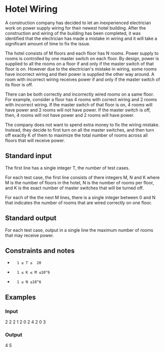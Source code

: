 # Hotel Wiring

A construction company has decided to let an inexperienced electrician work on power supply wiring for their newest hotel building. After the construction and wiring of the building has been completed, it was identified that the electrician has made a mistake in wiring and it will take a significant amount of time to fix the issue.

The hotel consists of M floors and each floor has N rooms. Power supply to rooms is controlled by one master switch on each floor. By design, power is supplied to all the rooms on a floor if and only if the master switch of that floor is on. However due to the electrician's mistake in wiring, some rooms have incorrect wiring and their power is supplied the other way around. A room with incorrect wiring receives power if and only if the master switch of its floor is off.

There can be both correctly and incorrectly wired rooms on a same floor. For example, consider a floor has 4 rooms with correct wiring and 2 rooms with incorrect wiring. If the master switch of that floor is on, 4 rooms will have power and 2 rooms will not have power. If the master switch is off, then, 4 rooms will not have power and 2 rooms will have power.

The company does not want to spend extra money to fix the wiring mistake. Instead, they decide to first turn on all the master switches, and then turn off exactly K of them to maximize the total number of rooms across all floors that will receive power. 
## Standard input

The first line has a single integer T, the number of test cases.

For each test case, the first line consists of there integers M, N and K where M is the number of floors in the hotel, N is the number of rooms per floor, and K is the exact number of master switches that will be turned off.

For each of the the next M lines, there is a single integer between 0 and N that indicates the number of rooms that are wired correctly on one floor.
## Standard output

For each test case, output in a single line the maximum number of rooms that may receive power. 
##  Constraints and notes
*       1 ≤ T ≤  20
*       1 ≤ K ≤ M ≤10^6 
*       1 ≤ N ≤10^6 

##  Examples

###  Input

2
2 2 1
2
0
2 4 2
0
3

###  Output

4
5


